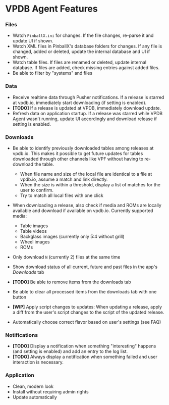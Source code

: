 ﻿VPDB Agent Features
===================

### Files

- Watch `PinballX.ini` for changes. If the file changes, re-parse it and update UI if shown.
- Watch XML files in PinballX's database folders for changes. If any file is changed, added or deleted, update the internal database and UI if shown.
- Watch table files. If files are renamed or deleted, update internal database. If files are added, check missing entries against added files.
- Be able to filter by "systems" and files


### Data

- Receive realtime data through Pusher notifications. If a release is starred at vpdb.io, immediately start downloading (if setting is enabled).
- **[TODO]** If a release is updated at VPDB, immediately download update.
- Refresh data on application startup. If a release was starred while VPDB Agent wasn't running, update UI accordingly and download release if setting is enabled.


### Downloads

- Be able to identify previously downloaded tables among releases at vpdb.io. This makes it possible to get future updates for tables downloaded through other channels like VPF without having to re-download the table.
  - When file name and size of the local file are identical to a file at vpdb.io, assume a match and link directly.
  - When the size is within a threshold, display a list of matches for the user to confirm.
  - Try to match all local files with one click
- When downloading a release, also check if media and ROMs are locally available and download if available on vpdb.io. Currently supported media:
  
  - Table images
  - Table videos
  - Backglass images (currently only 5:4 without grill)
  - Wheel images
  - ROMs
- Only download `N` (currently 2) files at the same time
- Show download status of all current, future and past files in the app's *Downloads* tab
- **[TODO]** Be able to remove items from the downloads tab
- Be able to clear all processed items from the downloads tab with one button
- **[WIP]** Apply script changes to updates: When updating a release, apply a diff from the user's script changes to the script of the updated release.
- Automatically choose correct flavor based on user's settings (see FAQ)


### Notifications

- **[TODO]** Display a notification when something "interesting" happens (and setting is enabled) and add an entry to the log list.
- **[TODO]** Always display a notification when something failed and user interaction is necessary.


### Application

- Clean, modern look
- Install without requiring admin rights
- Update automatically
